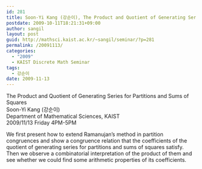 ```yaml
---
id: 281
title: Soon-Yi Kang (강순이), The Product and Quotient of Generating Series for Partitions and Sums of Squares
postdate: 2009-10-11T18:21:31+09:00
author: sangil
layout: post
guid: http://mathsci.kaist.ac.kr/~sangil/seminar/?p=281
permalink: /20091113/
categories:
  - "2009"
  - KAIST Discrete Math Seminar
tags:
  - 강순이
date: 2009-11-13
---
```

<div class="talk">
  The Product and Quotient of Generating Series for Partitions and Sums of Squares
</div>

<div class="speaker">
  Soon-Yi Kang (강순이)<br /> Department of Mathematical Sciences, KAIST
</div>

<div class="date">
  2009/11/13 Friday 4PM-5PM
</div>

<div class="abstract">
  <p>
    We first present how to extend Ramanujan&#8217;s method in partition congruences and show a congruence relation that the coefficients of the quotient of generating series for partitions and sums of squares satisfy. Then we observe a combinatorial interpretation of the product of them and see whether we could find some arithmetic properties of its coefficients.
  </p>
</div>